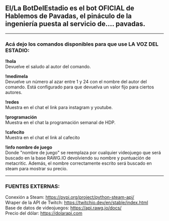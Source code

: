 ## El/La BotDelEstadio es el bot OFICIAL de Hablemos de Pavadas, el pináculo de la ingeniería puesta al servicio de.... pavadas.

---

### Acá dejo los comandos disponibles para que use LA VOZ DEL ESTADIO:

**!hola**  
Devuelve el saludo al autor del comando.

**!medimela**  
Devuelve un número al azar entre 1 y 24 con el nombre del autor del comando.
Está configurado para que devuelva un valor fijo para ciertos autores.

**!redes**  
Muestra en el chat el link para instagram y youtube.

**!programación**  
Muestra en el chat la programación semanal de HDP.

**!cafecito**  
Muestra en el chat el link al cafecito

**!info nombre de juego**  
Donde "nombre de juego" se reemplaza por cualquier videojuego que será buscado en la base RAWG.IO devolviendo su nombre y puntuación de metacritic. Además, el nombre correctamente escrito será buscado en steam para mostrar su precio.

---

### FUENTES EXTERNAS:
Conexión a Steam: https://pypi.org/project/python-steam-api/  
Wraper de la API de Twitch: https://twitchio.dev/en/stable/index.html  
Base de datos de videojuegos: https://api.rawg.io/docs/  
Precio del dólar: https://dolarapi.com
